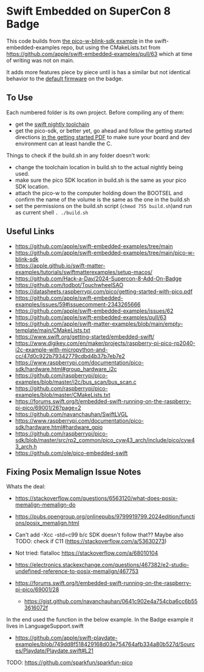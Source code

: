 # Swift Embedded on SuperCon 8 Badge


This code builds from [the pico-w-blink-sdk example](https://github.com/apple/swift-embedded-examples/tree/60a648b28066a56d7b1b303923895105e3b753da/pico-w-blink-sdk) in the swift-embedded-examples repo, but using the CMakeLists.txt from https://github.com/apple/swift-embedded-examples/pull/63 which at time of writing was not on main. 

It adds more features piece by piece until is has a similar but not identical behavior to the [default firmware](https://github.com/Hack-a-Day/2024-Supercon-8-Add-On-Badge/tree/main/software/software) on the badge. 

## To Use

Each numbered folder is its own project. Before compiling any of them:

- get the [swift nightly toolchain](https://apple.github.io/swift-matter-examples/tutorials/swiftmatterexamples/setup-macos/)
- get the pico-sdk, or better yet, go ahead and follow the getting started directions [in the getting started PDF](https://datasheets.raspberrypi.com/pico/getting-started-with-pico.pdf) to make sure your board and dev environment can at least handle the C. 
 
Things to check if the build.sh in any folder doesn't work:

- change the toolchain location in build.sh to the actual nightly being used. 
- make sure the pico SDK location in build.sh is the same as your pico SDK location.
- attach the pico-w to the computer holding down the BOOTSEL and confirm the name of the volume is the same as the one in the build.sh
- set the permissions on the build.sh script (`chmod 755 build.sh`)and run as current shell `. ./build.sh`


## Useful Links

- https://github.com/apple/swift-embedded-examples/tree/main
- https://github.com/apple/swift-embedded-examples/tree/main/pico-w-blink-sdk
- https://apple.github.io/swift-matter-examples/tutorials/swiftmatterexamples/setup-macos/
- https://github.com/Hack-a-Day/2024-Supercon-8-Add-On-Badge
- https://github.com/todbot/TouchwheelSAO
- https://datasheets.raspberrypi.com/pico/getting-started-with-pico.pdf
- https://github.com/apple/swift-embedded-examples/issues/59#issuecomment-2343265666
- https://github.com/apple/swift-embedded-examples/issues/62
- https://github.com/apple/swift-embedded-examples/pull/63
- https://github.com/apple/swift-matter-examples/blob/main/empty-template/main/CMakeLists.txt
- https://www.swift.org/getting-started/embedded-swift/
- https://www.digikey.com/en/maker/projects/raspberry-pi-pico-rp2040-i2c-example-with-micropython-and-cc/47d0c922b79342779cdbd4b37b7eb7e2
- https://www.raspberrypi.com/documentation/pico-sdk/hardware.html#group_hardware_i2c
- https://github.com/raspberrypi/pico-examples/blob/master/i2c/bus_scan/bus_scan.c
- https://github.com/raspberrypi/pico-examples/blob/master/CMakeLists.txt
- https://forums.swift.org/t/embedded-swift-running-on-the-raspberry-pi-pico/69001/26?page=2
- https://github.com/navanchauhan/SwiftLVGL
- https://www.raspberrypi.com/documentation/pico-sdk/hardware.html#hardware_gpio
- https://github.com/raspberrypi/pico-sdk/blob/master/src/rp2_common/pico_cyw43_arch/include/pico/cyw43_arch.h
- https://github.com/ole/pico-embedded-swift

## Fixing Posix Memalign Issue Notes
Whats the deal: 
- https://stackoverflow.com/questions/6563120/what-does-posix-memalign-memalign-do
- https://pubs.opengroup.org/onlinepubs/9799919799.2024edition/functions/posix_memalign.html

- Can't add -Xcc -std=c99 b/c SDK doesn't follow that?? Maybe also TODO: check if C11 (https://stackoverflow.com/a/53630273) 
- Not tried: flatalloc https://stackoverflow.com/a/68010104
- https://electronics.stackexchange.com/questions/467382/e2-studio-undefined-reference-to-posix-memalign/467753
- https://forums.swift.org/t/embedded-swift-running-on-the-raspberry-pi-pico/69001/28
    - https://gist.github.com/navanchauhan/0641c902e4a754cba6cc6b553616072f

In the end used the function in the below example. In the Badge example it lives in LanguageSupport.swift

- https://github.com/apple/swift-playdate-examples/blob/749dd8f518429168d03e754764afb334a80b527d/Sources/Playdate/Playdate.swift#L21

TODO: https://github.com/sparkfun/sparkfun-pico


